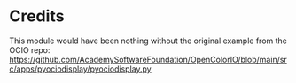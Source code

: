 # Credits

This module would have been nothing without the original example from the 
OCIO repo: https://github.com/AcademySoftwareFoundation/OpenColorIO/blob/main/src/apps/pyociodisplay/pyociodisplay.py